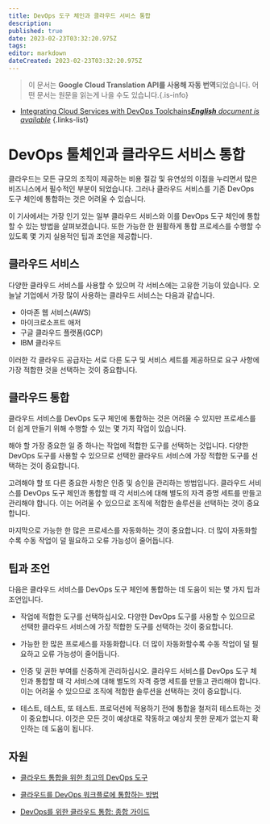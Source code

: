 ```yaml
---
title: DevOps 도구 체인과 클라우드 서비스 통합
description: 
published: true
date: 2023-02-23T03:32:20.975Z
tags: 
editor: markdown
dateCreated: 2023-02-23T03:32:20.975Z
---
```


> 이 문서는 **Google Cloud Translation API를 사용해 자동 번역**되었습니다.
어떤 문서는 원문을 읽는게 나을 수도 있습니다.{.is-info}



- [Integrating Cloud Services with DevOps Toolchains***English** document is available*](/en/Knowledge-base/Cloud/integrating-cloud-services-with-devops-toolchains)
{.links-list}


# DevOps 툴체인과 클라우드 서비스 통합

클라우드는 모든 규모의 조직이 제공하는 비용 절감 및 유연성의 이점을 누리면서 많은 비즈니스에서 필수적인 부분이 되었습니다. 그러나 클라우드 서비스를 기존 DevOps 도구 체인에 통합하는 것은 어려울 수 있습니다.

이 기사에서는 가장 인기 있는 일부 클라우드 서비스와 이를 DevOps 도구 체인에 통합할 수 있는 방법을 살펴보겠습니다. 또한 가능한 한 원활하게 통합 프로세스를 수행할 수 있도록 몇 가지 실용적인 팁과 조언을 제공합니다.

## 클라우드 서비스

다양한 클라우드 서비스를 사용할 수 있으며 각 서비스에는 고유한 기능이 있습니다. 오늘날 기업에서 가장 많이 사용하는 클라우드 서비스는 다음과 같습니다.

- 아마존 웹 서비스(AWS)
- 마이크로소프트 애저
- 구글 클라우드 플랫폼(GCP)
- IBM 클라우드

이러한 각 클라우드 공급자는 서로 다른 도구 및 서비스 세트를 제공하므로 요구 사항에 가장 적합한 것을 선택하는 것이 중요합니다.

## 클라우드 통합

클라우드 서비스를 DevOps 도구 체인에 통합하는 것은 어려울 수 있지만 프로세스를 더 쉽게 만들기 위해 수행할 수 있는 몇 가지 작업이 있습니다.

해야 할 가장 중요한 일 중 하나는 작업에 적합한 도구를 선택하는 것입니다. 다양한 DevOps 도구를 사용할 수 있으므로 선택한 클라우드 서비스에 가장 적합한 도구를 선택하는 것이 중요합니다.

고려해야 할 또 다른 중요한 사항은 인증 및 승인을 관리하는 방법입니다. 클라우드 서비스를 DevOps 도구 체인과 통합할 때 각 서비스에 대해 별도의 자격 증명 세트를 만들고 관리해야 합니다. 이는 어려울 수 있으므로 조직에 적합한 솔루션을 선택하는 것이 중요합니다.

마지막으로 가능한 한 많은 프로세스를 자동화하는 것이 중요합니다. 더 많이 자동화할수록 수동 작업이 덜 필요하고 오류 가능성이 줄어듭니다.

## 팁과 조언

다음은 클라우드 서비스를 DevOps 도구 체인에 통합하는 데 도움이 되는 몇 가지 팁과 조언입니다.

- 작업에 적합한 도구를 선택하십시오. 다양한 DevOps 도구를 사용할 수 있으므로 선택한 클라우드 서비스에 가장 적합한 도구를 선택하는 것이 중요합니다.

- 가능한 한 많은 프로세스를 자동화합니다. 더 많이 자동화할수록 수동 작업이 덜 필요하고 오류 가능성이 줄어듭니다.

- 인증 및 권한 부여를 신중하게 관리하십시오. 클라우드 서비스를 DevOps 도구 체인과 통합할 때 각 서비스에 대해 별도의 자격 증명 세트를 만들고 관리해야 합니다. 이는 어려울 수 있으므로 조직에 적합한 솔루션을 선택하는 것이 중요합니다.

- 테스트, 테스트, 또 테스트. 프로덕션에 적용하기 전에 통합을 철저히 테스트하는 것이 중요합니다. 이것은 모든 것이 예상대로 작동하고 예상치 못한 문제가 없는지 확인하는 데 도움이 됩니다.

## 자원

- [클라우드 통합을 위한 최고의 DevOps 도구](https://www.alibabacloud.com/blog/best-devops-tools-for-cloud-integration_594293)

- [클라우드를 DevOps 워크플로에 통합하는 방법](https://www.freecodecamp.org/news/how-to-integrate-the-cloud-into-your-devops-workflow-a74b48a6a41a/)

- [DevOps를 위한 클라우드 통합: 종합 가이드](https://www.xebia.com/blog/cloud-integration-for-devops/)